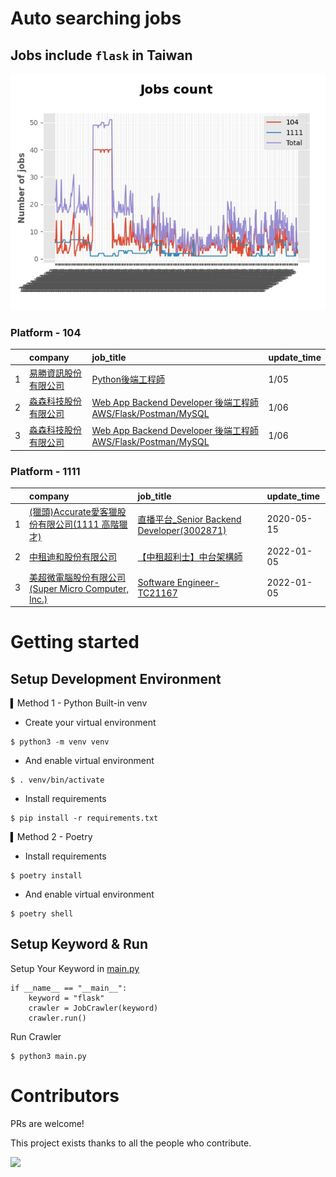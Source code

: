 # Auto searching jobs

## Jobs include `flask` in Taiwan 

 ![image](./doc/plot_img.jpg)


### Platform - 104


|    | company                                                                              | job_title                                                                                                                | update_time   |
|---:|:-------------------------------------------------------------------------------------|:-------------------------------------------------------------------------------------------------------------------------|:--------------|
|  1 | [易勝資訊股份有限公司](https://www.104.com.tw/company/1a2x6bj8og?jobsource=jolist_c_relevance) | [Python後端工程師](https://www.104.com.tw/job/76vbt?jobsource=jolist_c_relevance)                                             | 1/05          |
|  2 | [淼森科技股份有限公司](https://www.104.com.tw/company/1a2x6blm7t?jobsource=jolist_b_date)      | [Web App Backend Developer 後端工程師 AWS/Flask/Postman/MySQL](https://www.104.com.tw/job/7a7i3?jobsource=jolist_b_date)      | 1/06          |
|  3 | [淼森科技股份有限公司](https://www.104.com.tw/company/1a2x6blm7t?jobsource=jolist_c_relevance) | [Web App Backend Developer 後端工程師 AWS/Flask/Postman/MySQL](https://www.104.com.tw/job/7a7i3?jobsource=jolist_c_relevance) | 1/06          |

### Platform - 1111


|    | company                                                                          | job_title                                                                       | update_time   |
|---:|:---------------------------------------------------------------------------------|:--------------------------------------------------------------------------------|:--------------|
|  1 | [(獵頭)Accurate愛客獵股份有限公司(1111 高階獵才)](https://www.1111.com.tw/corp/69647966/)       | [直播平台_Senior Backend Developer(3002871)](https://www.1111.com.tw/job/85960420/) | 2020-05-15    |
|  2 | [中租迪和股份有限公司](https://www.1111.com.tw/corp/2850037/)                              | [【中租超利士】中台架構師](https://www.1111.com.tw/job/97507405/)                           | 2022-01-05    |
|  3 | [美超微電腦股份有限公司(Super Micro Computer, Inc.)](https://www.1111.com.tw/corp/9530088/) | [Software Engineer-TC21167](https://www.1111.com.tw/job/98544764/)              | 2022-01-05    |



# Getting started
## Setup Development Environment
▍Method 1 - Python Built-in venv

- Create your virtual environment
```
$ python3 -m venv venv
```
- And enable virtual environment
```
$ . venv/bin/activate
```
- Install requirements
```
$ pip install -r requirements.txt 
```

▍Method 2 - Poetry
- Install requirements
```
$ poetry install
```
- And enable virtual environment
```
$ poetry shell
```

## Setup Keyword & Run

Setup Your Keyword in [main.py](./main.py#L88)
```
if __name__ == "__main__":
    keyword = "flask"
    crawler = JobCrawler(keyword)
    crawler.run()
```

Run Crawler
```
$ python3 main.py
```

# Contributors
PRs are welcome!

This project exists thanks to all the people who contribute.

<a href="https://github.com/hsuanchi/auto-search-flask-job/graphs/contributors">
  <img src="https://contrib.rocks/image?repo=hsuanchi/auto-search-flask-job"/>
</a>
